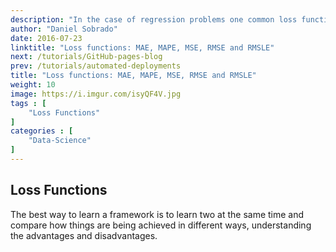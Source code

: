 ```yaml
---
description: "In the case of regression problems one common loss function is RMSE, this isn´t a good choice for classification use cases... MSE is arguaby the most common loss fuction for regression problems. Lets understand the differences..."
author: "Daniel Sobrado"
date: 2016-07-23
linktitle: "Loss functions: MAE, MAPE, MSE, RMSE and RMSLE"
next: /tutorials/GitHub-pages-blog
prev: /tutorials/automated-deployments
title: "Loss functions: MAE, MAPE, MSE, RMSE and RMSLE"
weight: 10
image: https://i.imgur.com/isyQF4V.jpg
tags : [
    "Loss Functions"
]
categories : [
    "Data-Science"
]
---
```



## Loss Functions

The best way to learn a framework is to learn two at the same time and compare how things are being achieved in different ways, understanding the advantages and disadvantages.

